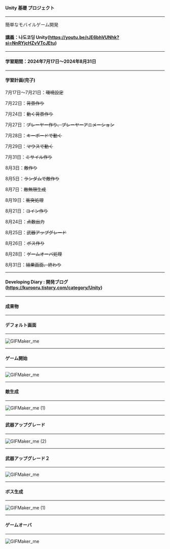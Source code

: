 #### Unity 基礎 プロジェクト

---

簡単なモバイルゲーム開発

#### 講義：나도코딩 Unity(https://youtu.be/rJE6bhVUNhk?si=NnRYjcHZvVTcJEtu)

---

#### 学習期間：2024年7月17日〜2024年8月31日

---

#### 学習計画(~~完了~~)

7月17日〜7月21日：~~環境設定~~

7月22日：~~背景作り~~

7月24日：~~動く背景作り~~

7月27日：~~プレーヤー作り、プレーヤーアニメーション~~

7月28日：~~キーボードで動く~~

7月29日：~~マウスで動く~~

7月31日：~~ミサイル作り~~

8月3日：~~敵作り~~

8月5日：~~ランダムで敵作り~~

8月7日：~~敵無限生成~~

8月19日：~~衝突処理~~

8月21日：~~コイン作り~~

8月24日：~~点数出力~~

8月25日：~~武器アップグレード~~

8月26日：~~ボス作り~~

8月28日：~~ゲームオーバ処理~~

8月31日：~~結果画面、終わり~~

---

#### Developing Diary : 開発ブログ(https://kurooru.tistory.com/category/Unity)

---

#### 成果物

---
#### デフォルト画面
---

![GIFMaker_me](https://github.com/user-attachments/assets/e880cd64-78ba-4182-af01-6aabf17e0f40)

---
#### ゲーム開始
---

![GIFMaker_me](https://github.com/user-attachments/assets/c599fe4c-d53a-46f5-9d65-3cfba33a4a3c)

---
#### 敵生成
---

![GIFMaker_me (1)](https://github.com/user-attachments/assets/2330276b-7db6-428c-b19e-7da97d12d55c)

---
#### 武器アップグレード
---

![GIFMaker_me (2)](https://github.com/user-attachments/assets/8943052b-c55e-423d-9f80-6b7cbc0be3e7)

---
#### 武器アップグレード２
---

![GIFMaker_me](https://github.com/user-attachments/assets/ff12de72-2d66-432d-939a-19248d25c297)

---
#### ボス生成
---

![GIFMaker_me (1)](https://github.com/user-attachments/assets/4d6b4dbc-fa99-4edd-96f4-7fcf08cd381e)

---
#### ゲームオーバ
---

![GIFMaker_me](https://github.com/user-attachments/assets/88acfc0f-8112-497b-a6dd-b70d4d0c87e7)
